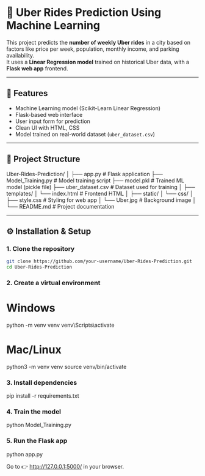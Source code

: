 # 🚖 Uber Rides Prediction Using Machine Learning

This project predicts the **number of weekly Uber rides** in a city based on factors like price per week, population, monthly income, and parking availability.  
It uses a **Linear Regression model** trained on historical Uber data, with a **Flask web app** frontend.

---

## 📌 Features
- Machine Learning model (Scikit-Learn Linear Regression)
- Flask-based web interface
- User input form for prediction
- Clean UI with HTML, CSS
- Model trained on real-world dataset (`uber_dataset.csv`)

---

## 📂 Project Structure
Uber-Rides-Prediction/
│
├── app.py # Flask application
├── Model_Training.py # Model training script
├── model.pkl # Trained ML model (pickle file)
├── uber_dataset.csv # Dataset used for training
│
├── templates/
│ └── index.html # Frontend HTML
│
├── static/
│ └── css/
│ ├── style.css # Styling for web app
│ └── Uber.jpg # Background image
│
└── README.md # Project documentation

---

## ⚙️ Installation & Setup

### 1. Clone the repository
```bash
git clone https://github.com/your-username/Uber-Rides-Prediction.git
cd Uber-Rides-Prediction
```
### 2. Create a virtual environment
# Windows
python -m venv venv
venv\Scripts\activate

# Mac/Linux
python3 -m venv venv
source venv/bin/activate

### 3. Install dependencies
pip install -r requirements.txt

### 4. Train the model
python Model_Training.py

### 5. Run the Flask app
python app.py

Go to 👉 http://127.0.0.1:5000/ in your browser.

